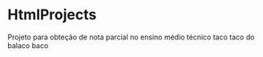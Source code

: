 # HtmlProjects
Projeto para obteção de nota parcial no ensino médio técnico
taco taco do balaco baco
